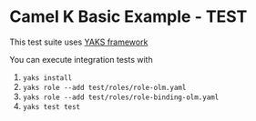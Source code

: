 # Camel K Basic Example - TEST
 
This test suite uses [YAKS framework](https://github.com/citrusframework/yaks)

You can execute integration tests with
1) `yaks install`
2) `yaks role --add test/roles/role-olm.yaml`
3) `yaks role --add test/roles/role-binding-olm.yaml`
4) `yaks test test`